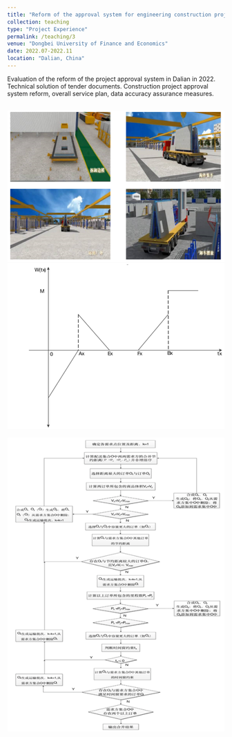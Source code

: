```yaml
---
title: "Reform of the approval system for engineering construction projects in Dalian"
collection: teaching
type: "Project Experience"
permalink: /teaching/3
venue: "Dongbei University of Finance and Economics"
date: 2022.07-2022.11
location: "Dalian, China"
---
```



Evaluation of the reform of the project approval system in Dalian in 2022. Technical solution of tender documents. Construction 
project approval system reform, overall service plan, data accuracy assurance measures.


<br/><img src='/images/VRP11.png'><br/><img src='/images/VRP22.png'><br/><br/><img src='/images/VRP33.png'><br/>
